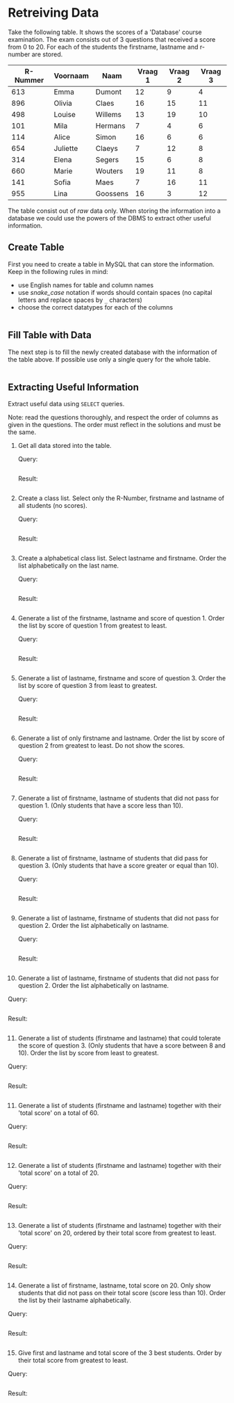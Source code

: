 
# Retreiving Data

Take the following table. It shows the scores of a 'Database' course examination. The exam consists out of 3 questions that received a score from 0 to 20. For each of the students the firstname, lastname and r-number are stored.

| R-Nummer | Voornaam | Naam     | Vraag 1 | Vraag 2 | Vraag 3 |
| -------- | -------- | -------- | ------- | ------- | ------- |
| 613      | Emma     | Dumont   | 12      | 9       | 4       |
| 896      | Olivia   | Claes    | 16      | 15      | 11      |
| 498      | Louise   | Willems  | 13      | 19      | 10      |
| 101      | Mila     | Hermans  | 7       | 4       | 6       |
| 114      | Alice    | Simon    | 16      | 6       | 6       |
| 654      | Juliette | Claeys   | 7       | 12      | 8       |
| 314      | Elena    | Segers   | 15      | 6       | 8       |
| 660      | Marie    | Wouters  | 19      | 11      | 8       |
| 141      | Sofia    | Maes     | 7       | 16      | 11      |
| 955      | Lina     | Goossens | 16      | 3       | 12      |

The table consist out of _raw_ data only. When storing the information into a database we could use the powers of the DBMS to extract other useful information.

## Create Table

First you need to create a table in MySQL that can store the information. Keep in the following rules in mind:

- use English names for table and column names
- use _snake_case_ notation if words should contain spaces (no capital letters and replace spaces by `_` characters)
- choose the correct datatypes for each of the columns

```sql

```

## Fill Table with Data

The next step is to fill the newly created database with the information of the table above. If possible use only a single query for the whole table.

```sql

```

## Extracting Useful Information

Extract useful data using `SELECT` queries.

Note: read the questions thoroughly, and respect the order of columns as given in the questions. The order must reflect in the solutions and must be the same.

1. Get all data stored into the table.

   Query:

   ```sql

   ```

   Result:

   ```sql

   ```

2. Create a class list. Select only the R-Number, firstname and lastname of all students (no scores).

   Query:

   ```sql

   ```

   Result:

   ```sql

   ```

3. Create a alphabetical class list. Select lastname and firstname. Order the list alphabetically on the last name.

   Query:

   ```sql

   ```

   Result:

   ```sql

   ```

4. Generate a list of the firstname, lastname and score of question 1. Order the list by score of question 1 from greatest to least.

   Query:

   ```sql

   ```

   Result:

   ```sql

   ```

5. Generate a list of lastname, firstname and score of question 3. Order the list by score of question 3 from least to greatest.

   Query:

   ```sql

   ```

   Result:

   ```sql

   ```

6. Generate a list of only firstname and lastname. Order the list by score of question 2 from greatest to least. Do not show the scores.

   Query:

   ```sql

   ```

   Result:

   ```sql

   ```

7. Generate a list of firstname, lastname of students that did not pass for question 1. (Only students that have a score less than 10).

   Query:

   ```sql

   ```

   Result:

   ```sql

   ```

8. Generate a list of firstname, lastname of students that did pass for question 3. (Only students that have a score greater or equal than 10).

   Query:

   ```sql

   ```

   Result:

   ```sql

   ```

9. Generate a list of lastname, firstname of students that did not pass for question 2. Order the list alphabetically on lastname.

   Query:

   ```sql

   ```

   Result:

   ```sql

   ```

10. Generate a list of lastname, firstname of students that did not pass for question 2. Order the list alphabetically on lastname.

   Query:

   ```sql

   ```

   Result:

   ```sql

   ```

11. Generate a list of students (firstname and lastname) that could tolerate the score of question 3. (Only students that have a score between 8 and 10). Order the list by score from least to greatest.

   Query:

   ```sql

   ```

   Result:

   ```sql

   ```

11. Generate a list of students (firstname and lastname) together with their 'total score' on a total of 60.

   Query:

   ```sql

   ```

   Result:

   ```sql

   ```

12. Generate a list of students (firstname and lastname) together with their 'total score' on a total of 20.

   Query:

   ```sql

   ```

   Result:

   ```sql

   ```

13. Generate a list of students (firstname and lastname) together with their 'total score' on 20, ordered by their total score from greatest to least.

   Query:

   ```sql

   ```

   Result:

   ```sql

   ```

14. Generate a list of firstname, lastname, total score on 20. Only show students that did not pass on their total score (score less than 10). Order the list by their lastname alphabetically.

   Query:

   ```sql

   ```

   Result:

   ```sql

   ```

15. Give first and lastname and total score of the 3 best students. Order by their total score from greatest to least.

   Query:

   ```sql

   ```

   Result:

   ```sql

   ```
